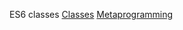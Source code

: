 ES6 classes
<a href='https://developer.mozilla.org/en-US/docs/Web/JavaScript/Reference/Classes'>Classes</a>
<a href='https://www.keithcirkel.co.uk/metaprogramming-in-es6-symbols/#symbolspecies'>Metaprogramming</a>
